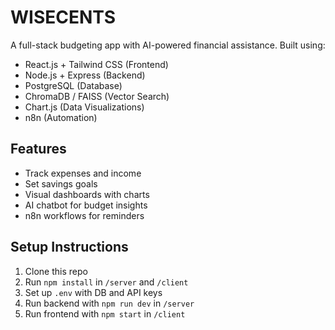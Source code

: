 # WISECENTS

A full-stack budgeting app with AI-powered financial assistance. Built using:

- React.js + Tailwind CSS (Frontend)
- Node.js + Express (Backend)
- PostgreSQL (Database)
- ChromaDB / FAISS (Vector Search)
- Chart.js (Data Visualizations)
- n8n (Automation)

## Features

- Track expenses and income
- Set savings goals
- Visual dashboards with charts
- AI chatbot for budget insights
- n8n workflows for reminders

## Setup Instructions

1. Clone this repo
2. Run `npm install` in `/server` and `/client`
3. Set up `.env` with DB and API keys
4. Run backend with `npm run dev` in `/server`
5. Run frontend with `npm start` in `/client`
